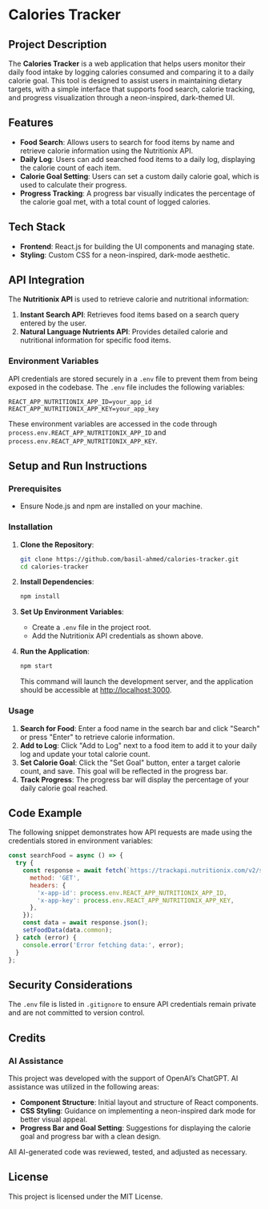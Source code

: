 # Calories Tracker

## Project Description

The **Calories Tracker** is a web application that helps users monitor their daily food intake by logging calories consumed and comparing it to a daily calorie goal. This tool is designed to assist users in maintaining dietary targets, with a simple interface that supports food search, calorie tracking, and progress visualization through a neon-inspired, dark-themed UI.

## Features
- **Food Search**: Allows users to search for food items by name and retrieve calorie information using the Nutritionix API.
- **Daily Log**: Users can add searched food items to a daily log, displaying the calorie count of each item.
- **Calorie Goal Setting**: Users can set a custom daily calorie goal, which is used to calculate their progress.
- **Progress Tracking**: A progress bar visually indicates the percentage of the calorie goal met, with a total count of logged calories.

## Tech Stack
- **Frontend**: React.js for building the UI components and managing state.
- **Styling**: Custom CSS for a neon-inspired, dark-mode aesthetic.

## API Integration

The **Nutritionix API** is used to retrieve calorie and nutritional information:
1. **Instant Search API**: Retrieves food items based on a search query entered by the user.
2. **Natural Language Nutrients API**: Provides detailed calorie and nutritional information for specific food items.

### Environment Variables

API credentials are stored securely in a `.env` file to prevent them from being exposed in the codebase. The `.env` file includes the following variables:
```plaintext
REACT_APP_NUTRITIONIX_APP_ID=your_app_id
REACT_APP_NUTRITIONIX_APP_KEY=your_app_key
```

These environment variables are accessed in the code through `process.env.REACT_APP_NUTRITIONIX_APP_ID` and `process.env.REACT_APP_NUTRITIONIX_APP_KEY`.

## Setup and Run Instructions

### Prerequisites
- Ensure Node.js and npm are installed on your machine.

### Installation
1. **Clone the Repository**:
   ```bash
   git clone https://github.com/basil-ahmed/calories-tracker.git
   cd calories-tracker
   ```

2. **Install Dependencies**:
   ```bash
   npm install
   ```

3. **Set Up Environment Variables**:
   - Create a `.env` file in the project root.
   - Add the Nutritionix API credentials as shown above.

4. **Run the Application**:
   ```bash
   npm start
   ```
   This command will launch the development server, and the application should be accessible at [http://localhost:3000](http://localhost:3000).

### Usage
1. **Search for Food**: Enter a food name in the search bar and click "Search" or press "Enter" to retrieve calorie information.
2. **Add to Log**: Click "Add to Log" next to a food item to add it to your daily log and update your total calorie count.
3. **Set Calorie Goal**: Click the "Set Goal" button, enter a target calorie count, and save. This goal will be reflected in the progress bar.
4. **Track Progress**: The progress bar will display the percentage of your daily calorie goal reached.

## Code Example

The following snippet demonstrates how API requests are made using the credentials stored in environment variables:
```javascript
const searchFood = async () => {
  try {
    const response = await fetch(`https://trackapi.nutritionix.com/v2/search/instant?query=${searchTerm}`, {
      method: 'GET',
      headers: {
        'x-app-id': process.env.REACT_APP_NUTRITIONIX_APP_ID,
        'x-app-key': process.env.REACT_APP_NUTRITIONIX_APP_KEY,
      },
    });
    const data = await response.json();
    setFoodData(data.common);
  } catch (error) {
    console.error('Error fetching data:', error);
  }
};
```

## Security Considerations

The `.env` file is listed in `.gitignore` to ensure API credentials remain private and are not committed to version control.

## Credits

### AI Assistance
This project was developed with the support of OpenAI’s ChatGPT. AI assistance was utilized in the following areas:
- **Component Structure**: Initial layout and structure of React components.
- **CSS Styling**: Guidance on implementing a neon-inspired dark mode for better visual appeal.
- **Progress Bar and Goal Setting**: Suggestions for displaying the calorie goal and progress bar with a clean design.
  
All AI-generated code was reviewed, tested, and adjusted as necessary.

## License

This project is licensed under the MIT License.